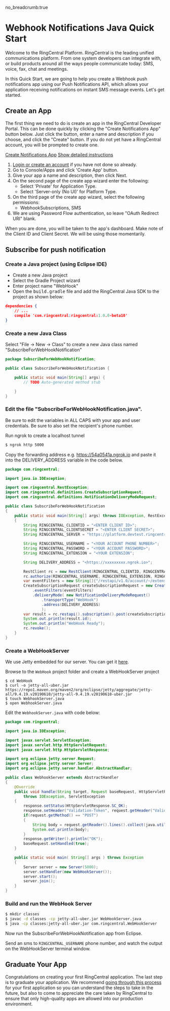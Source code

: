 no_breadcrumb:true

# Webhook Notifications Java Quick Start

Welcome to the RingCentral Platform. RingCentral is the leading unified communications platform. From one system developers can integrate with, or build products around all the ways people communicate today: SMS, voice, fax, chat and meetings.

In this Quick Start, we are going to help you create a Webhook push notifications app using our Push Notifications API, which allows your application receiving notifications on instant SMS message events. Let's get started.

## Create an App

The first thing we need to do is create an app in the RingCentral Developer Portal. This can be done quickly by clicking the "Create Notifications App" button below. Just click the button, enter a name and description if you choose, and click the "Create" button. If you do not yet have a RingCentral account, you will be prompted to create one.

<a target="_new" href="https://developer.ringcentral.com/new-app?name=Webhook+Notifications+Quick+Start+App&desc=A+simple+app+to+demo+creating+an+SMS+Notification+RingCentral&public=false&type=ServerOther&carriers=7710,7310,3420&permissions=SubscriptionWebhook,SMS&redirectUri=" class="btn btn-primary">Create Notifications App</a>
<a class="btn-link btn-collapse" data-toggle="collapse" href="#create-app-instructions" role="button" aria-expanded="false" aria-controls="create-app-instructions">Show detailed instructions</a>

<div class="collapse" id="create-app-instructions">
<ol>
<li><a href="https://developer.ringcentral.com/login.html#/">Login or create an account</a> if you have not done so already.</li>
<li>Go to Console/Apps and click 'Create App' button.</li>
<li>Give your app a name and description, then click Next.</li>
<li>On the second page of the create app wizard enter the following:
  <ul>
  <li>Select 'Private' for Application Type.</li>
  <li>Select 'Server-only (No UI)' for Platform Type.</li>
  </ul>
  </li>
<li>On the third page of the create app wizard, select the following permissions:
  <ul>
    <li>WebhookSubscriptions, SMS</li>
  </ul>
  </li>
<li>We are using Password Flow authentication, so leave "OAuth Redirect URI" blank.</li>
</ol>
</div>

When you are done, you will be taken to the app's dashboard. Make note of the Client ID and Client Secret. We will be using those momentarily.

## Subscribe for push notification

### Create a Java project (using Eclipse IDE)

* Create a new Java project
* Select the Gradle Project wizard
* Enter project name "WebHook"
* Open the <tt>build.gradle</tt> file and add the RingCentral Java SDK to the project as shown below:

```json hl_lines="3",linenums="1"
dependencies {
    // ...
    compile 'com.ringcentral:ringcentral:1.0.0-beta10'
}
```

### Create a new Java Class

Select "File -> New -> Class" to create a new Java class named "SubscribeForWebHookNotification"

```java
package SubscribeForWebHookNotification;

public class SubscribeForWebHookNotification {

	public static void main(String[] args) {
		// TODO Auto-generated method stub

	}
}
```

### Edit the file "SubscribeForWebHookNotification.java".

Be sure to edit the variables in ALL CAPS with your app and user credentials. Be sure to also set the recipient's phone number.

Run ngrok to create a localhost tunnel

```bash
$ ngrok http 5000
```

Copy the forwarding address e.g. https://54a0541a.ngrok.io and paste it into the DELIVERY_ADDRESS variable in the code below.

```java
package com.ringcentral;

import java.io.IOException;

import com.ringcentral.RestException;
import com.ringcentral.definitions.CreateSubscriptionRequest;
import com.ringcentral.definitions.NotificationDeliveryModeRequest;

public class SubscribeForWebHookNotification
{
    public static void main(String[] args) throws IOException, RestException
    {
        String RINGCENTRAL_CLIENTID = "<ENTER CLIENT ID>";
        String RINGCENTRAL_CLIENTSECRET = "<ENTER CLIENT SECRET>";
        String RINGCENTRAL_SERVER = "https://platform.devtest.ringcentral.com";

        String RINGCENTRAL_USERNAME = "<YOUR ACCOUNT PHONE NUMBER>";
        String RINGCENTRAL_PASSWORD = "<YOUR ACCOUNT PASSWORD>";
        String RINGCENTRAL_EXTENSION = "<YOUR EXTENSION";

        String DELIVERY_ADDRESS = "<https://xxxxxxxxx.ngrok.io>";

        RestClient rc = new RestClient(RINGCENTRAL_CLIENTID, RINGCENTRAL_CLIENTSECRET, RINGCENTRAL_SERVER_URL);
        rc.authorize(RINGCENTRAL_USERNAME, RINGCENTRAL_EXTENSION, RINGCENTRAL_PASSWORD);
        var eventFilters = new String[]{"/restapi/v1.0/account/~/extension/~/message-store/instant?type=SMS"}
        CreateSubscriptionRequest createSubscriptionRequest = new CreateSubscriptionRequest()
            .eventFilters(eventFilters)
            .deliveryMode( new NotificationDeliveryModeRequest()
                .transportType("WebHook")
                .address(DELIVERY_ADDRESS)
                );
        var result = rc.restapi().subscription().post(createSubscriptionRequest);
        System.out.println(result.id);
        System.out.println("WebHook Ready");
        rc.revoke();
    }
}
```

### Create a WebHookServer

We use Jetty embedded for our server. You can get it [here](https://www.eclipse.org/jetty/documentation/current/advanced-embedding.html).

Browse to the `WebHook` project folder and create a WebHookServer project

```
$ cd WebHook
$ curl -o jetty-all-uber.jar https://repo1.maven.org/maven2/org/eclipse/jetty/aggregate/jetty-all/9.4.19.v20190610/jetty-all-9.4.19.v20190610-uber.jar
$ touch WebhookServer.java
$ open WebhookServer.java
```

Edit the `WebhookServer.java` with code below:

```Java
package com.ringcentral;

import java.io.IOException;

import javax.servlet.ServletException;
import javax.servlet.http.HttpServletRequest;
import javax.servlet.http.HttpServletResponse;

import org.eclipse.jetty.server.Request;
import org.eclipse.jetty.server.Server;
import org.eclipse.jetty.server.handler.AbstractHandler;

public class WebhookServer extends AbstractHandler
{
    @Override
    public void handle(String target, Request baseRequest, HttpServletRequest request, HttpServletResponse response)
        throws IOException, ServletException
    {
        response.setStatus(HttpServletResponse.SC_OK);
        response.setHeader("Validation-Token", request.getHeader("Validation-Token"));
        if(request.getMethod() == "POST")
        {
            String body = request.getReader().lines().collect(java.util.stream.Collectors.joining(System.lineSeparator()));
            System.out.println(body);
        }
        response.getWriter().println("OK");
        baseRequest.setHandled(true);
    }

    public static void main( String[] args ) throws Exception
    {
        Server server = new Server(5000);
        server.setHandler(new WebHookServer());
        server.start();
        server.join();
    }
}
```

### Build and run the WebHook Server

```bash
$ mkdir classes
$ javac -d classes -cp jetty-all-uber.jar WebHookServer.java
$ java -cp classes:jetty-all-uber.jar com.ringcentral.WebHookServer
```

Now run the SubscribeForWebHookNotification app from Eclipse.

Send an sms to `RINGCENTRAL_USERNAME` phone number, and watch the output on the WebHookServer terminal window.

## Graduate Your App

Congratulations on creating your first RingCentral application. The last step is to graduate your application. We recommend [going through this process](../../../basics/production) for your first application so you can understand the steps to take in the future, but also to come to appreciate the care taken by RingCentral to ensure that only high-quality apps are allowed into our production environment.
